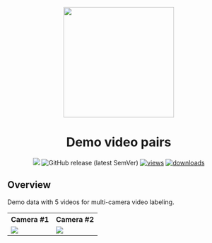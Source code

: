 <div align="center" markdown> 

<img src="https://i.imgur.com/UdBujFN.png" width="250" /> <br>


# Demo video pairs 



[![](https://img.shields.io/badge/slack-chat-green.svg?logo=slack)](https://supervise.ly/slack) 
![GitHub release (latest SemVer)](https://img.shields.io/github/v/release/supervisely-ecosystem/demo-video-pairs)
[![views](https://app.supervise.ly/img/badges/views/supervisely-ecosystem/demo-video-pairs.png)](https://supervise.ly)
[![downloads](https://app.supervise.ly/img/badges/downloads/supervisely-ecosystem/demo-video-pairs.png)](https://supervise.ly)



</div>


## Overview 

Demo data with 5 videos for multi-camera video labeling.

<table>
  <tr>
    <th>Camera #1</th>
    <th>Camera #2</th>
  </tr>
  <tr>
    <td><img src="https://user-images.githubusercontent.com/12828725/191515840-3aa3c504-3bf5-449e-9a16-a576e8d29bad.png"/></td>
    <td><img src="https://user-images.githubusercontent.com/12828725/191515580-39bd7b18-be5c-4eac-b330-a780e3eb19fe.png"/></td>
  </tr>
</table>
